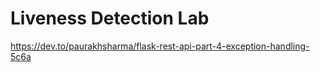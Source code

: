 # Liveness Detection Lab

https://dev.to/paurakhsharma/flask-rest-api-part-4-exception-handling-5c6a
